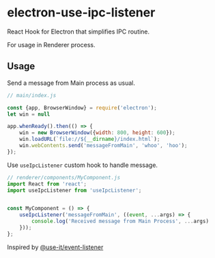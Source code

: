 # electron-use-ipc-listener

React Hook for Electron that simplifies IPC routine.

For usage in Renderer process.

## Usage

Send a message from Main process as usual.

```javascript
// main/index.js

const {app, BrowserWindow} = require('electron');
let win = null

app.whenReady().then(() => {
    win = new BrowserWindow({width: 800, height: 600});
    win.loadURL(`file://${__dirname}/index.html`);
    win.webContents.send('messageFromMain', 'whoo', 'hoo');
});
```

Use `useIpcListener` custom hook to handle message.

```javascript
// renderer/components/MyComponent.js
import React from 'react';
import useIpcListener from 'useIpcListener';


const MyComponent = () => {
    useIpcListener('messageFromMain', ((event, ...args) => {
        console.log('Received message from Main Process', ...args)
    }));
};
```

Inspired by [@use-it/event-listener](https://github.com/donavon/use-event-listener)
